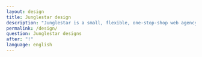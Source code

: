 ```yaml
---
layout: design
title: Junglestar design
description: "Junglestar is a small, flexible, one-stop-shop web agency. We help companies plan a proper information architecture, then produce it, coding and deploying it. We help companies and individuals organise their communication. We grow relationships with our clients. We design, produce & develop well thought user experiences. Websites, slide shows, offline-ready web apps"
permalink: /design/
question: Junglestar designs
after: "!"
language: english
---
```

